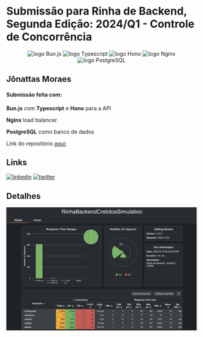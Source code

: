 # Submissão para Rinha de Backend, Segunda Edição: 2024/Q1 - Controle de Concorrência

<div align="center">
  <img src="https://user-images.githubusercontent.com/709451/182802334-d9c42afe-f35d-4a7b-86ea-9985f73f20c3.png" alt="logo Bun.js" width="150" height="auto">
  <img src="https://upload.wikimedia.org/wikipedia/commons/thumb/4/4c/Typescript_logo_2020.svg/2048px-Typescript_logo_2020.svg.png" alt="logo Typescript" width="150" height="auto">
  <img src="https://seeklogo.com/images/H/hono-logo-85A5D1206D-seeklogo.com.png" alt="logo Hono" width="150" height="auto">
  <img src="https://blog.kakaocdn.net/dn/bRJ6In/btq4bB49G3B/FNdqeeamFw6H99zUgKwzn0/img.png" alt="logo Nginx" width="150" height="auto">
  <img src="https://uxwing.com/wp-content/themes/uxwing/download/brands-and-social-media/postgresql-icon.png" alt="logo PostgreSQL" width="150" height="auto">
</div>

## Jônattas Moraes

#### Submissão feita com:

**Bun.js** com **Typescript** e **Hono** para a API

**Nginx** load balancer

**PostgreSQL** como banco de dados

Link do repositório [aqui:](https://github.com/jonattasmoraes/rinha-backend_bun-hono)

## Links

[![linkedin](https://img.shields.io/badge/linkedin-0A66C2?style=for-the-badge&logo=linkedin&logoColor=white)](https://br.linkedin.com/in/jonattas-moraes)
[![twitter](https://img.shields.io/badge/twitter-1DA1F2?style=for-the-badge&logo=twitter&logoColor=white)](https://x.com/jon_moraes_)

## Detalhes

<img width="1032" alt="stats screen" src="https://github.com/jonattasmoraes/rinha-backend_bun-hono/blob/master/load-test/user-files/simulations/rinhabackend/Capture-2024-02-12-063520.png">
